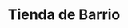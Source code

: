 ---
title: "Tienda de Barrio"
url: /ciudad-satelite/tienda-de-barrio-calle-30-b/
shop: Lebensmittel
---